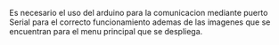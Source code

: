 Es necesario el uso del arduino para la comunicacion mediante puerto Serial para el correcto funcionamiento ademas de las imagenes que se encuentran para el menu principal que se despliega.
